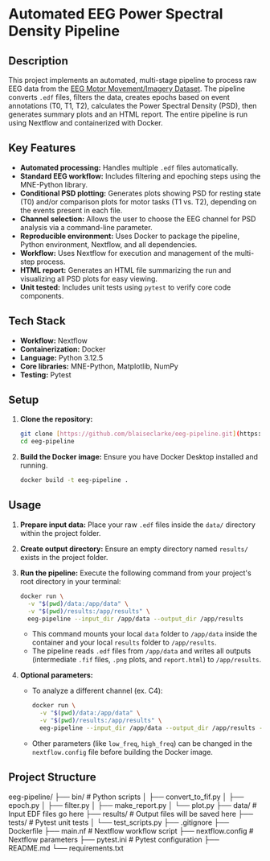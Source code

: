 # Automated EEG Power Spectral Density Pipeline

## Description

This project implements an automated, multi-stage pipeline to process raw EEG data from the [EEG Motor Movement/Imagery Dataset](https://physionet.org/content/eegmmidb/1.0.0/). The pipeline converts `.edf` files, filters the data, creates epochs based on event annotations (T0, T1, T2), calculates the Power Spectral Density (PSD), then generates summary plots and an HTML report. The entire pipeline is run using Nextflow and containerized with Docker.

## Key Features

* **Automated processing:** Handles multiple `.edf` files automatically.
* **Standard EEG workflow:** Includes filtering and epoching steps using the MNE-Python library.
* **Conditional PSD plotting:** Generates plots showing PSD for resting state (T0) and/or comparison plots for motor tasks (T1 vs. T2), depending on the events present in each file.
* **Channel selection:** Allows the user to choose the EEG channel for PSD analysis via a command-line parameter.
* **Reproducible environment:** Uses Docker to package the pipeline, Python environment, Nextflow, and all dependencies.
* **Workflow:** Uses Nextflow for execution and management of the multi-step process.
* **HTML report:** Generates an HTML file summarizing the run and visualizing all PSD plots for easy viewing.
* **Unit tested:** Includes unit tests using `pytest` to verify core code components.

## Tech Stack

* **Workflow:** Nextflow
* **Containerization:** Docker
* **Language:** Python 3.12.5
* **Core libraries:** MNE-Python, Matplotlib, NumPy
* **Testing:** Pytest

## Setup

1.  **Clone the repository:**
    ```bash
    git clone [https://github.com/blaiseclarke/eeg-pipeline.git](https://github.com/blaiseclarke/eeg-pipeline.git)
    cd eeg-pipeline
    ```

2.  **Build the Docker image:** Ensure you have Docker Desktop installed and running.
    ```bash
    docker build -t eeg-pipeline .
    ```

## Usage

1.  **Prepare input data:** Place your raw `.edf` files inside the `data/` directory within the project folder.
2.  **Create output directory:** Ensure an empty directory named `results/` exists in the project folder.
3.  **Run the pipeline:** Execute the following command from your project's root directory in your terminal:

    ```bash
    docker run \
      -v "$(pwd)/data:/app/data" \
      -v "$(pwd)/results:/app/results" \
      eeg-pipeline --input_dir /app/data --output_dir /app/results
    ```

    * This command mounts your local `data` folder to `/app/data` inside the container and your local `results` folder to `/app/results`.
    * The pipeline reads `.edf` files from `/app/data` and writes all outputs (intermediate `.fif` files, `.png` plots, and `report.html`) to `/app/results`.

4.  **Optional parameters:**
    * To analyze a different channel (ex. C4):
        ```bash
        docker run \
          -v "$(pwd)/data:/app/data" \
          -v "$(pwd)/results:/app/results" \
          eeg-pipeline --input_dir /app/data --output_dir /app/results --pick_channel C4
        ```
    * Other parameters (like `low_freq`, `high_freq`) can be changed in the `nextflow.config` file before building the Docker image.

## Project Structure
eeg-pipeline/
├── bin/ # Python scripts
│ ├── convert_to_fif.py
│ ├── epoch.py
│ ├── filter.py
│ ├── make_report.py
│ └── plot.py
├── data/ # Input EDF files go here
├── results/ # Output files will be saved here
├── tests/ # Pytest unit tests
│ └── test_scripts.py
├── .gitignore
├── Dockerfile
├── main.nf # Nextflow workflow script
├── nextflow.config # Nextflow parameters
├── pytest.ini # Pytest configuration
├── README.md
└── requirements.txt
